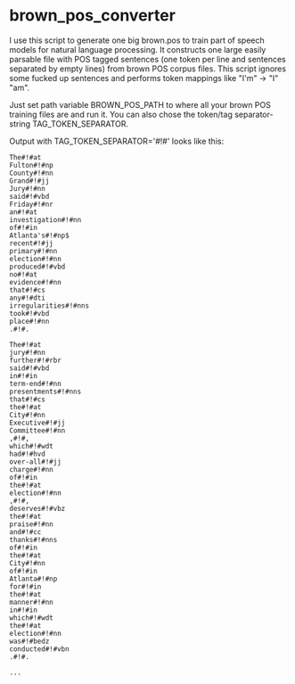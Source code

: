 brown_pos_converter
===================

I use this script to generate one big brown.pos to train part of speech models for natural language processing. It constructs one large easily parsable file with POS tagged sentences (one token per line and sentences separated by empty lines) from brown POS corpus files. This script ignores some fucked up sentences and performs token mappings like "I'm" -> "I" "am". 

Just set path variable BROWN_POS_PATH to where all your brown POS training files are and run it. You can also chose the token/tag separator-string TAG_TOKEN_SEPARATOR. 

Output with TAG_TOKEN_SEPARATOR='#!#' looks like this:

    The#!#at
    Fulton#!#np
    County#!#nn
    Grand#!#jj
    Jury#!#nn
    said#!#vbd
    Friday#!#nr
    an#!#at
    investigation#!#nn
    of#!#in
    Atlanta's#!#np$
    recent#!#jj
    primary#!#nn
    election#!#nn
    produced#!#vbd
    no#!#at
    evidence#!#nn
    that#!#cs
    any#!#dti
    irregularities#!#nns
    took#!#vbd
    place#!#nn
    .#!#.

    The#!#at
    jury#!#nn
    further#!#rbr
    said#!#vbd
    in#!#in
    term-end#!#nn
    presentments#!#nns
    that#!#cs
    the#!#at
    City#!#nn
    Executive#!#jj
    Committee#!#nn
    ,#!#,
    which#!#wdt
    had#!#hvd
    over-all#!#jj
    charge#!#nn
    of#!#in
    the#!#at
    election#!#nn
    ,#!#,
    deserves#!#vbz
    the#!#at
    praise#!#nn
    and#!#cc
    thanks#!#nns
    of#!#in
    the#!#at
    City#!#nn
    of#!#in
    Atlanta#!#np
    for#!#in
    the#!#at
    manner#!#nn
    in#!#in
    which#!#wdt
    the#!#at
    election#!#nn
    was#!#bedz
    conducted#!#vbn
    .#!#.

    ...
